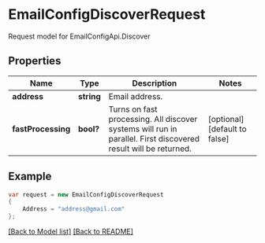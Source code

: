 
# EmailConfigDiscoverRequest

Request model for EmailConfigApi.Discover

## Properties

Name | Type | Description | Notes
---- | ---- | ----------- | -----
**address** |**string**|Email address. |
**fastProcessing** |**bool?**|Turns on fast processing. All discover systems will run in parallel. First discovered result will be returned.              |[optional] [default to false]

## Example
```csharp
var request = new EmailConfigDiscoverRequest
{ 
    Address = "address@gmail.com"
};
```

[[Back to Model list]](Models.md) [[Back to README]](README.md)
